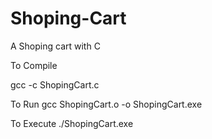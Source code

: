 # Shoping-Cart
A Shoping cart with C

To Compile

gcc -c ShopingCart.c

To Run
gcc ShopingCart.o -o ShopingCart.exe

To Execute
./ShopingCart.exe


